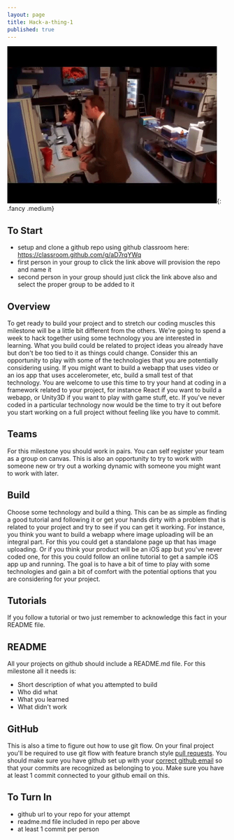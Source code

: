 ```yaml
---
layout: page
title: Hack-a-thing-1
published: true
---
```


![](img/hack-a-thing.gif){: .fancy .medium}

## To Start

* setup and clone a github repo using github classroom here: https://classroom.github.com/g/aD7rqYWq
* first person in your group to click the link above will provision the repo and name it
* second person in your group should just click the link above also and select the proper group to be added to it

## Overview
To get ready to build your project and to stretch our coding muscles this milestone will be a little bit different from the others.  We're going to spend a week to hack together using some technology you are interested in learning.  What you build could be related to project ideas you already have but don't be too tied to it as things could change.  Consider this an opportunity to play with some of the technologies that you are potentially considering using. If you might want to build a webapp that uses video or an ios app that uses accelerometer, etc, build a small test of that technology.  You are welcome to use this time to try your hand at coding in a framework related to your project, for instance React if you want to build a webapp, or Unity3D if you want to play with game stuff, etc.   If you've never coded in a particular technology now would be the time to try it out before you start working on a full project without feeling like you have to commit.

## Teams

For this milestone you should work in pairs.  You can self register your team as a group on canvas. This is also an opportunity to try to work with someone new or try out a working dynamic with someone you might want to work with later.

## Build

Choose some technology and build a thing.  This can be as simple as finding a good tutorial and following it or get your hands dirty with a problem that is related to your project and try to see if you can get it working.  For instance, you think you want to build a webapp where image uploading will be an integral part. For this you could get a standalone page up that has image uploading.  Or if you think your product will be an iOS app but you've never coded one, for this you could follow an online tutorial to get a sample iOS app up and running.  The goal is to have a bit of time to play with some technologies and gain a bit of comfort with the potential options that you are considering for your project.

## Tutorials

If you follow a tutorial or two just remember to acknowledge this fact in your README file.

## README

All your projects on github should include a README.md file.  For this milestone all it needs is:

* Short description of what you attempted to build
* Who did what
* What you learned
* What didn't work

## GitHub

This is also a time to figure out how to use git flow.  On your final project you'll be required to use git flow with feature branch style [pull requests](https://yangsu.github.io/pull-request-tutorial/).   You should make sure you have github set up with your [correct github email](https://help.github.com/articles/setting-your-email-in-git/) so that your commits are recognized as belonging to you.  Make sure you have at least 1 commit connected to your github email on this.

## To Turn In

* github url to your repo for your attempt
* readme.md file included in repo per above
* at least 1 commit per person
